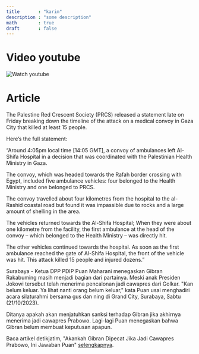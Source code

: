 ```yaml
---
title       : "karim"
description : "some description"
math        : true
draft       : false
---
```


# Video youtube
![Watch youtube]( https://www.youtube.com/watch?v=CgRHuvKD8zg )


# Article

The Palestine Red Crescent Society (PRCS) released a statement late on Friday breaking down the timeline of the attack on a medical convoy in Gaza City that killed at least 15 people.

Here’s the full statement:

“Around 4:05pm local time [14:05 GMT], a convoy of ambulances left Al-Shifa Hospital in a decision that was coordinated with the Palestinian Health Ministry in Gaza.

The convoy, which was headed towards the Rafah border crossing with Egypt, included five ambulance vehicles: four belonged to the Health Ministry and one belonged to PRCS.

The convoy travelled about four kilometres from the hospital to the al-Rashid coastal road but found it was impassible due to rocks and a large amount of shelling in the area.

The vehicles returned towards the Al-Shifa Hospital; When they were about one kilometre from the facility, the first ambulance at the head of the convoy – which belonged to the Health Ministry – was directly hit.

The other vehicles continued towards the hospital. As soon as the first ambulance reached the gate of Al-Shifa Hospital, the front of the vehicle was hit. This attack killed 15 people and injured dozens.”


Surabaya - Ketua DPP PDIP Puan Maharani menegaskan Gibran Rakabuming masih menjadi bagian dari partainya. Meski anak Presiden Jokowi tersebut telah menerima pencalonan jadi cawapres dari Golkar.
"Kan belum keluar. Ya lihat nanti orang belum keluar," kata Puan usai menghadiri acara silaturahmi bersama gus dan ning di Grand City, Surabaya, Sabtu (21/10/2023).

Ditanya apakah akan menjatuhkan sanksi terhadap Gibran jika akhirnya menerima jadi cawapres Prabowo. Lagi-lagi Puan menegaskan bahwa Gibran belum membuat keputusan apapun.

Baca artikel detikjatim, "Akankah Gibran Dipecat Jika Jadi Cawapres Prabowo, Ini Jawaban Puan" [selengkapnya](https://www.detik.com/jatim/berita/d-6995145/akankah-gibran-dipecat-jika-jadi-cawapres-prabowo-ini-jawaban-puan).
